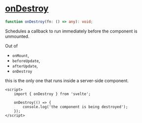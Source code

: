 # [onDestroy](https://svelte.dev/docs/svelte#ondestroy)
```ts
function onDestroy(fn: () => any): void;
```

Schedules a callback to run immediately before the component is unmounted.

Out of 
- `onMount`,
- `beforeUpdate`, 
- `afterUpdate`,
- `onDestroy`

this is the only one that runs inside a server-side component.

```sveltehtml
<script>
	import { onDestroy } from 'svelte';

	onDestroy(() => {
		console.log('the component is being destroyed');
	});
</script>
```
